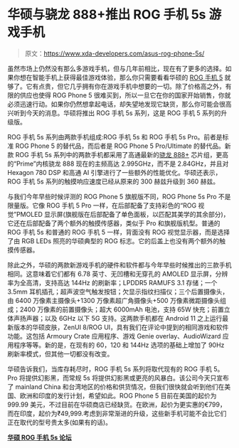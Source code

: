 # 华硕与骁龙 888+推出 ROG 手机 5s 游戏手机

> 原文：<https://www.xda-developers.com/asus-rog-phone-5s/>

虽然市场上仍然没有那么多游戏手机，但与几年前相比，现在有了更多的选择。如果你想在智能手机上获得最佳游戏体验，那么你只需要看看华硕的 [ROG 手机 5](https://www.xda-developers.com/asus-rog-phone-5/) 就够了。它有点贵，但它几乎拥有你在游戏手机中想要的一切。除了价格高之外，有限的供应也使得 ROG Phone 5 很难买到，所以一旦它在你的国家开始销售，你就必须迅速行动。如果你仍然想拿起电话，却失望地发现它缺货，那么你可能会很高兴听到今天的消息。华硕将推出 ROG 手机 5s 系列，这是 ROG 手机 5 系列的升级版。

ROG 手机 5s 系列由两款手机组成:ROG 手机 5s 和 ROG 手机 5s Pro。前者是标准 ROG Phone 5 的替代品，而后者是 ROG Phone 5 Pro/Ultimate 的替代品。新款 ROG 手机 5s 系列中的两款手机都采用了高通最新的[骁龙 888+](https://www.xda-developers.com/qualcomm-snapdragon-888-plus/) 芯片组，更高的“Prime”内核骁龙 888 现在的主频高达 2.995GHz，而不是 2.84GHz，并且对 Hexagon 780 DSP 和高通 AI 引擎进行了一些额外的性能优化。华硕还表示，ROG 手机 5s 系列的触摸响应速度已经从原来的 300 赫兹升级到 360 赫兹。

与我们今年早些时候评测的 ROG Phone 5 旗舰版不同，ROG Phone 5s Pro 不是限量版。它像 ROG 手机 5 Pro 一样，在后部配备了支持彩色的“ROG 视觉”PMOLED 显示屏(旗舰版在后部配备了单色面板，以匹配其美学的其余部分)，它还在后部配备了两个额外的触摸传感器，类似于 Pro 和旗舰版机型。普通的 ROG 手机 5s 和普通的 ROG 手机 5 一样，背面没有 ROG 视觉显示器，而是选择了由 RGB LEDs 照亮的华硕典型的 ROG 标志。它的后盖上也没有两个额外的触摸传感器。

除此之外，华硕的两款新游戏手机的硬件和软件都与今年早些时候推出的三款手机相同。这意味着它们都有 6.78 英寸、无凹槽和无穿孔的 AMOLED 显示屏，分辨率为全高清，支持高达 144Hz 的刷新率；LPDDR5 RAMUFS 3.1 存储；一个 3.5mm 耳机插孔；超声波空气触发按钮；欠显示指纹扫描仪；三个后置摄像头，由 6400 万像素主摄像头+1300 万像素超广角摄像头+500 万像素微距摄像头组成；2400 万像素的前置摄像头；超大 6000mAh 电池，支持 65W 快充；前置立体声扬声器；以及 6GHz 以下 5G 支持。这两款手机都在 Android 11 之上运行最新版本的华硕皮肤，ZenUI 8/ROG UI，具有我们在评论中提到的相同游戏和软件功能。这包括 Armoury Crate 应用程序、游戏 Genie overlay、AudioWizard 应用程序等等。新的是，在现有的 60，120 和 144Hz 选项的基础上增加了 90Hz 刷新率模式，但其他一切都没有改变。

华硕告诉我们，当库存耗尽时，ROG 手机 5s 系列将取代现有的 ROG 手机 5。Pro 将提供幻影黑，而常规 5s 将提供幻影黑或更亮的风暴白。该公司今天只宣布了 mainland China 和台湾地区的价格和供货情况，但我们很快就会听到他们在美国、欧洲和印度的发行计划，希望如此。ROG Phone 5 目前在美国的起价为 999.99 美元，不过目前在华硕商店已经缺货。在欧洲，起价为更实惠的€799，而在印度，起价为₹49,999.考虑到非常渐进的升级，这些新手机可能不会比它们正在取代的型号贵太多(如果有的话)。

**[华硕 ROG 手机 5s 论坛](https://forum.xda-developers.com/f/asus-rog-phone-5.12119/)**